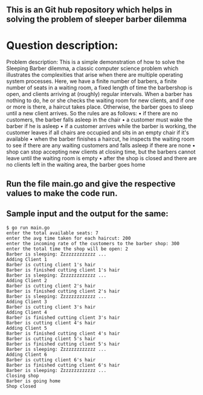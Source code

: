 ## This is an Git hub repository which helps in solving the problem of sleeper barber dilemma

# Question description:

Problem description: This is a simple demonstration of how to solve the Sleeping
Barber dilemma, a classic computer science problem which illustrates the
complexities that arise when there are multiple operating system processes. Here, we
have a finite number of barbers, a finite number of seats in a waiting room, a fixed
length of time the barbershop is open, and clients arriving at (roughly) regular
intervals. When a barber has nothing to do, he or she checks the waiting room for
new clients, and if one or more is there, a haircut takes place. Otherwise, the barber
goes to sleep until a new client arrives. So the rules are as follows:
• if there are no customers, the barber falls asleep in the chair
• a customer must wake the barber if he is asleep
• if a customer arrives while the barber is working, the customer leaves if all chairs
are occupied and sits in an empty chair if it's available
• when the barber finishes a haircut, he inspects the waiting room to see if there are
any waiting customers and falls asleep if there are none
• shop can stop accepting new clients at closing time, but the barbers cannot leave
until the waiting room is empty
• after the shop is closed and there are no clients left in the waiting area, the barber
goes home


## Run the file main.go and give the respective values to make the code run.

## Sample input and the output for the same:

    $ go run main.go
    enter the total available seats: 7 
    enter the avg time taken for each haircut: 200
    enter the incoming rate of the customers to the barber shop: 300
    enter the total time the shop will be open: 2
    Barber is sleeping: Zzzzzzzzzzzzz ...
    Adding Client 1
    Barber is cutting client 1's hair
    Barber is finished cutting client 1's hair
    Barber is sleeping: Zzzzzzzzzzzzz ...
    Adding Client 2
    Barber is cutting client 2's hair
    Barber is finished cutting client 2's hair
    Barber is sleeping: Zzzzzzzzzzzzz ...
    Adding Client 3
    Barber is cutting client 3's hair
    Adding Client 4
    Barber is finished cutting client 3's hair
    Barber is cutting client 4's hair
    Adding Client 5
    Barber is finished cutting client 4's hair
    Barber is cutting client 5's hair
    Barber is finished cutting client 5's hair
    Barber is sleeping: Zzzzzzzzzzzzz ...
    Adding Client 6
    Barber is cutting client 6's hair
    Barber is finished cutting client 6's hair
    Barber is sleeping: Zzzzzzzzzzzzz ...
    Closing shop
    Barber is going home
    Shop closed